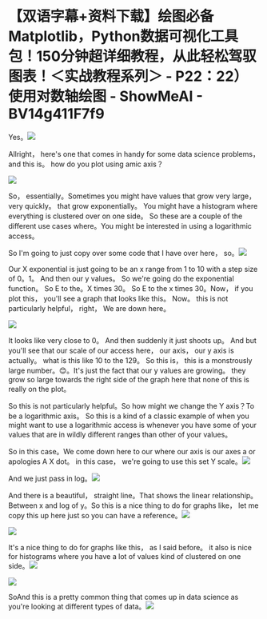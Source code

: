 # 【双语字幕+资料下载】绘图必备Matplotlib，Python数据可视化工具包！150分钟超详细教程，从此轻松驾驭图表！＜实战教程系列＞ - P22：22）使用对数轴绘图 - ShowMeAI - BV14g411F7f9

Yes。![](img/ea03c7029a4134c6033975faebbb4891_1.png)

Allright， here's one that comes in handy for some data science problems， and this is。 how do you plot using amic axis？

![](img/ea03c7029a4134c6033975faebbb4891_3.png)

So， essentially。Sometimes you might have values that grow very large， very quickly。 that grow exponentially。 You might have a histogram where everything is clustered over on one side。 So these are a couple of the different use cases where。You might be interested in using a logarithmic access。

 So I'm going to just copy over some code that I have over here， so。![](img/ea03c7029a4134c6033975faebbb4891_5.png)

Our X exponential is just going to be an x range from 1 to 10 with a step size of 0。1。 And then our y values。 So we're going do the exponential function。 So E to the。X times 30。 So E to the x times 30。Now， if you plot this， you'll see a graph that looks like this。 Now。 this is not particularly helpful， right， We are down here。



![](img/ea03c7029a4134c6033975faebbb4891_7.png)

It looks like very close to 0。 And then suddenly it just shoots up。 And but you'll see that our scale of our access here， our axis， our y axis is actually。 what is this like 10 to the 129。 So this is， this is a monstrously large number。😊。It's just the fact that our y values are growing。 they grow so large towards the right side of the graph here that none of this is really on the plot。

So this is not particularly helpful。So how might we change the Y axis？To be a logarithmic axis。 So this is a kind of a classic example of when you might want to use a logarithmic access is whenever you have some of your values that are in wildly different ranges than other of your values。

 So in this case。We come down here to our where our axis is our axes a or apologies A X dot。 in this case， we're going to use this set Y scale。![](img/ea03c7029a4134c6033975faebbb4891_9.png)

And we just pass in log。![](img/ea03c7029a4134c6033975faebbb4891_11.png)

And there is a beautiful， straight line。That shows the linear relationship。Between x and log of y。So this is a nice thing to do for graphs like， let me copy this up here just so you can have a reference。![](img/ea03c7029a4134c6033975faebbb4891_13.png)

![](img/ea03c7029a4134c6033975faebbb4891_14.png)

It's a nice thing to do for graphs like this， as I said before。 it also is nice for histograms where you have a lot of values kind of clustered on one side。![](img/ea03c7029a4134c6033975faebbb4891_16.png)

![](img/ea03c7029a4134c6033975faebbb4891_17.png)

SoAnd this is a pretty common thing that comes up in data science as you're looking at different types of data。![](img/ea03c7029a4134c6033975faebbb4891_19.png)
